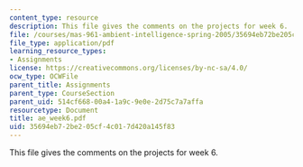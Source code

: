 ```yaml
---
content_type: resource
description: This file gives the comments on the projects for week 6.
file: /courses/mas-961-ambient-intelligence-spring-2005/35694eb72be205cf4c017d420a145f83_ae_week6.pdf
file_type: application/pdf
learning_resource_types:
- Assignments
license: https://creativecommons.org/licenses/by-nc-sa/4.0/
ocw_type: OCWFile
parent_title: Assignments
parent_type: CourseSection
parent_uid: 514cf668-00a4-1a9c-9e0e-2d75c7a7affa
resourcetype: Document
title: ae_week6.pdf
uid: 35694eb7-2be2-05cf-4c01-7d420a145f83
---
```

This file gives the comments on the projects for week 6.